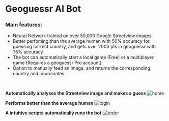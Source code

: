 # Geoguessr AI Bot

### Main features:

- Neural Network trained on over 50,000 Google Streetview images
- Better perfoming than the average human with 50% accuracy for guessing correct country, and gets over 2000 pts in geoguessr with 75% accuracy
- The bot can automatically start a local game (Free) or a multiplayer game (Requires a geoguessr Pro account)
- Option to manually feed an image, and returns the corresponding country and coordinates

<br />

**Automatically analyses the Streetview image and makes a guess** ![home](https://github.com/TahaInc/geoguessr-bot/blob/main/images/screenshot_1.png?raw=true)

**Performs better than the average human** ![login](https://github.com/TahaInc/geoguessr-bot/blob/main/images/screenshot_2.png?raw=true)

**A intuitive scripts automatically runs the bot** ![order](https://github.com/TahaInc/geoguessr-bot/blob/main/images/screenshot_3.png?raw=true)
